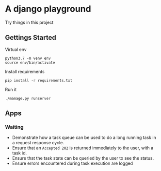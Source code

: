 # A django playground

Try things in this project

## Gettings Started

Virtual env

    python3.7 -m venv env
    source env/bin/activate

Install requirements

    pip install -r requirements.txt

Run it

    ./manage.py runserver

## Apps

### Waiting

* Demonstrate how a task queue can be used to do a long running task in a request response cycle.
* Ensure that an `Accepted 202` is returned immediately to the user, with a task id.
* Ensure that the task state can be queried by the user to see the status.
* Ensure errors encountered during task execution are logged

